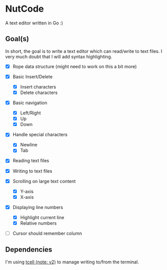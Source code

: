 # NutCode

A text editor written in Go :)

## Goal(s)

In short, the goal is to write a text editor which can read/write to text files.
I very much doubt that I will add syntax highlighting.

- [x] Rope data structure (might need to work on this a bit more)

- [x] Basic Insert/Delete

  - [x] Insert characters
  - [x] Delete characters

- [x] Basic navigation

  - [x] Left/Right
  - [x] Up
  - [x] Down

- [x] Handle special characters

  - [x] Newline
  - [x] Tab

- [x] Reading text files
- [x] Writing to text files
- [x] Scrolling on large text content

  - [x] Y-axis
  - [x] X-axis

- [x] Displaying line numbers

  - [x] Highlight current line
  - [x] Relative numbers

- [ ] Cursor should remember column

## Dependencies

I'm using [tcell (note: v2)](https://github.com/gdamore/tcell) to manage
writing to/from the terminal.
